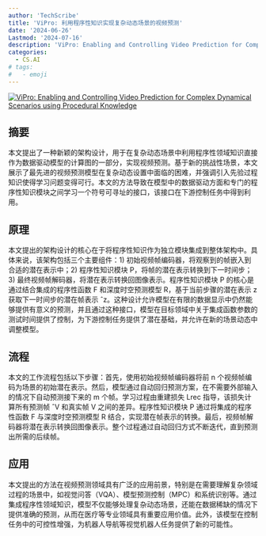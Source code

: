 ```yaml
---
author: 'TechScribe'
title: 'ViPro: 利用程序性知识实现复杂动态场景的视频预测'
date: '2024-06-26'
Lastmod: '2024-07-16'
description: 'ViPro: Enabling and Controlling Video Prediction for Complex Dynamical Scenarios using Procedural Knowledge'
categories:
  - CS.AI
# tags:
#   - emoji
---
```


[![ViPro: Enabling and Controlling Video Prediction for Complex Dynamical Scenarios using Procedural Knowledge](https://arxiv-research-1301205113.cos.ap-guangzhou.myqcloud.com/images/2407.09537v1.pdf_0.jpg)](https://arxiv.org/abs/2407.09537v1)

## 摘要

本文提出了一种新颖的架构设计，用于在复杂动态场景中利用程序性领域知识直接作为数据驱动模型的计算图的一部分，实现视频预测。基于新的挑战性场景，本文展示了最先进的视频预测模型在复杂动态设置中面临的困难，并强调引入先验过程知识使得学习问题变得可行。本文的方法导致在模型中的数据驱动方面和专门的程序性知识模块之间学习一个符号可寻址的接口，该接口在下游控制任务中得到利用。<!--more-->

## 原理

本文提出的架构设计的核心在于将程序性知识作为独立模块集成到整体架构中。具体来说，该架构包括三个主要组件：1) 初始视频帧编码器，将观察到的帧嵌入到合适的潜在表示中；2) 程序性知识模块 P，将帧的潜在表示转换到下一时间步；3) 最终视频帧解码器，将潜在表示转换回图像表示。程序性知识模块 P 的核心是通过结合集成的程序性函数 F 和深度时空预测模型 R，基于当前步骤的潜在表示 z 获取下一时间步的潜在帧表示 ˆz。这种设计允许模型在有限的数据显示中仍然能够提供有意义的预测，并且通过这种接口，模型在目标领域中关于集成函数参数的测试时间提供了控制，为下游控制任务提供了潜在基础，并允许在新的场景动态中调整模型。

## 流程

本文的工作流程包括以下步骤：首先，使用初始视频帧编码器将前 n 个视频帧编码为场景的初始潜在表示。然后，模型通过自动回归预测方案，在不需要外部输入的情况下自动预测接下来的 m 个帧。学习过程由重建损失 Lrec 指导，该损失计算所有预测帧 ˆV 和真实帧 V 之间的差异。程序性知识模块 P 通过将集成的程序性函数 F 与深度时空预测模型 R 结合，实现潜在帧表示的转换。最后，视频帧解码器将潜在表示转换回图像表示。整个过程通过自动回归方式不断迭代，直到预测出所需的后续帧。

## 应用

本文提出的方法在视频预测领域具有广泛的应用前景，特别是在需要理解复杂领域过程的场景中，如视觉问答（VQA）、模型预测控制（MPC）和系统识别等。通过集成程序性领域知识，模型不仅能够处理复杂动态场景，还能在数据稀缺的情况下提供准确的预测，从而在医疗等专业领域具有重要应用价值。此外，该模型在控制任务中的可控性增强，为机器人导航等视觉机器人任务提供了新的可能性。